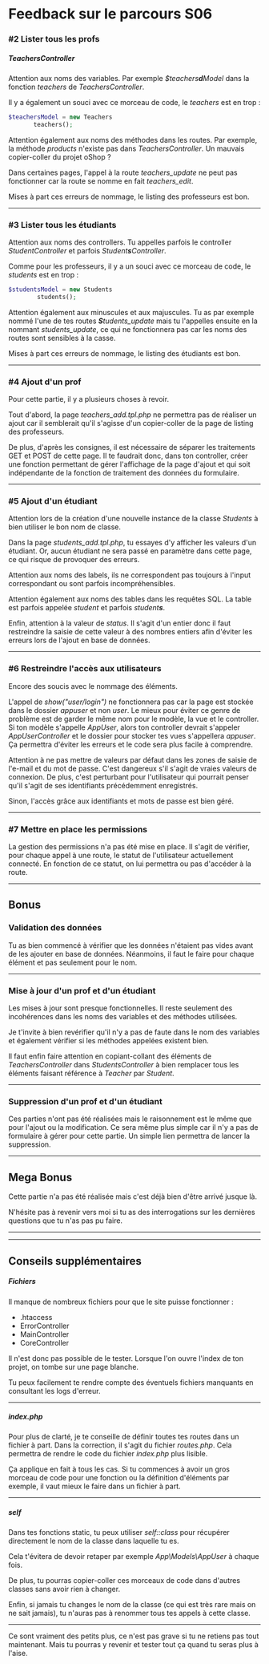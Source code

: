 # Feedback sur le parcours S06



### #2 Lister tous les profs

##### TeachersController

Attention aux noms des variables.
Par exemple *$teachers**d**Model* dans la fonction *teachers* de *TeachersController*.

Il y a également un souci avec ce morceau de code, le *teachers* est en trop :

```php
$teachersModel = new Teachers
       teachers();
```

Attention également aux noms des méthodes dans les routes.
Par exemple, la méthode *products* n'existe pas dans *TeachersController*.
Un mauvais copier-coller du projet oShop ?

Dans certaines pages, l'appel à la route *teachers_update* ne peut pas fonctionner car la route se nomme en fait *teachers_edit*.

Mises à part ces erreurs de nommage, le listing des professeurs est bon.

-----

### #3 Lister tous les étudiants

Attention aux noms des controllers.
Tu appelles parfois le controller *StudentController* et parfois *Student**s**Controller*.

Comme pour les professeurs, il y a un souci avec ce morceau de code, le *students* est en trop :

```php
$studentsModel = new Students
        students();
```

Attention également aux minuscules et aux majuscules.
Tu as par exemple nommé l'une de tes routes ***S**tudents_update* mais tu l'appelles ensuite en la nommant *students_update*, ce qui ne fonctionnera pas car les noms des routes sont sensibles à la casse.

Mises à part ces erreurs de nommage, le listing des étudiants est bon.

-----

### #4 Ajout d'un prof

Pour cette partie, il y a plusieurs choses à revoir.

Tout d'abord, la page *teachers_add.tpl.php* ne permettra pas de réaliser un ajout car il semblerait qu'il s'agisse d'un copier-coller de la page de listing des professeurs.

De plus, d'après les consignes, il est nécessaire de séparer les traitements GET et POST de cette page.
Il te faudrait donc, dans ton controller, créer une fonction permettant de gérer l'affichage de la page d'ajout et qui soit indépendante de la fonction de traitement des données du formulaire.

----

### #5 Ajout d'un étudiant

Attention lors de la création d'une nouvelle instance de la classe *Students* à bien utiliser le bon nom de classe.

Dans la page *students_add.tpl.php*, tu essayes d'y afficher les valeurs d'un étudiant.
Or, aucun étudiant ne sera passé en paramètre dans cette page, ce qui risque de provoquer des erreurs.

Attention aux noms des labels, ils ne correspondent pas toujours à l'input correspondant ou sont parfois incompréhensibles.

Attention également aux noms des tables dans les requêtes SQL. La table est parfois appelée *student* et parfois *student**s***.

Enfin, attention à la valeur de *status*. 
Il s'agit d'un entier donc il faut restreindre la saisie de cette valeur à des nombres entiers afin d'éviter les erreurs lors de l'ajout en base de données.

-----

### #6 Restreindre l'accès aux utilisateurs

Encore des soucis avec le nommage des éléments.

L'appel de *show("user/login")* ne fonctionnera pas car la page est stockée dans le dossier *appuser* et non *user*.
Le mieux pour éviter ce genre de problème est de garder le même nom pour le modèle, la vue et le controller.
Si ton modèle s'appelle *AppUser*, alors ton controller devrait s'appeler *AppUserController* et le dossier pour stocker tes vues s'appellera *appuser*.
Ça permettra d'éviter les erreurs et le code sera plus facile à comprendre.

Attention à ne pas mettre de valeurs par défaut dans les zones de saisie de l'e-mail et du mot de passe.
C'est dangereux s'il s'agit de vraies valeurs de connexion.
De plus, c'est perturbant pour l'utilisateur qui pourrait penser qu'il s'agit de ses identifiants précédemment enregistrés.

Sinon, l'accès grâce aux identifiants et mots de passe est bien géré.

-----

### #7 Mettre en place les permissions

La gestion des permissions n'a pas été mise en place.
Il s'agit de vérifier, pour chaque appel à une route, le statut de l'utilisateur actuellement connecté.
En fonction de ce statut, on lui permettra ou pas d'accéder à la route.

-----

## Bonus

### Validation des données

Tu as bien commencé à vérifier que les données n'étaient pas vides avant de les ajouter en base de données.
Néanmoins, il faut le faire pour chaque élément et pas seulement pour le nom.

----

### Mise à jour d'un prof et d'un étudiant

Les mises à jour sont presque fonctionnelles.
Il reste seulement des incohérences dans les noms des variables et des méthodes utilisées.

Je t'invite à bien revérifier qu'il n'y a pas de faute dans le nom des variables et également vérifier si les méthodes appelées existent bien.

Il faut enfin faire attention en copiant-collant des éléments de *TeachersController* dans *StudentsController* à bien remplacer tous les éléments faisant référence à *Teacher* par *Student*.

----

### Suppression d'un prof et d'un étudiant

Ces parties n'ont pas été réalisées mais le raisonnement est le même que pour l'ajout ou la modification.
Ce sera même plus simple car il n'y a pas de formulaire à gérer pour cette partie.
Un simple lien permettra de lancer la suppression.

---

## Mega Bonus

Cette partie n'a pas été réalisée mais c'est déjà bien d'être arrivé jusque là.

N'hésite pas à revenir vers moi si tu as des interrogations sur les dernières questions que tu n'as pas pu faire.

---

---

## Conseils supplémentaires

##### Fichiers

Il manque de nombreux fichiers pour que le site puisse fonctionner :

- .htaccess
- ErrorController
- MainController
- CoreController

Il n'est donc pas possible de le tester.
Lorsque l'on ouvre l'index de ton projet, on tombe sur une page blanche.

Tu peux facilement te rendre compte des éventuels fichiers manquants en consultant les logs d'erreur.

-----

##### index.php

Pour plus de clarté, je te conseille de définir toutes tes routes dans un fichier à part.
Dans la correction, il s'agit du fichier *routes.php*.
Cela permettra de rendre le code du fichier *index.php* plus lisible.

Ça applique en fait à tous les cas. Si tu commences à avoir un gros morceau de code pour une fonction ou la définition d'éléments par exemple, il vaut mieux le faire dans un fichier à part.

---

##### self

Dans tes fonctions static, tu peux utiliser *self::class* pour récupérer directement le nom de la classe dans laquelle tu es.

Cela t'évitera de devoir retaper par exemple *App\Models\AppUser* à chaque fois.

De plus, tu pourras copier-coller ces morceaux de code dans d'autres classes sans avoir rien à changer.

Enfin, si jamais tu changes le nom de la classe (ce qui est très rare mais on ne sait jamais), tu n'auras pas à renommer tous tes appels à cette classe.

---

Ce sont vraiment des petits plus, ce n'est pas grave si tu ne retiens pas tout maintenant. Mais tu pourras y revenir et tester tout ça quand tu seras plus à l'aise.









